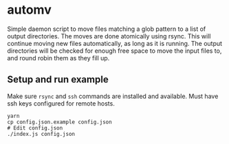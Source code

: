 # automv

Simple daemon script to move files matching a glob pattern to a list of output directories. The moves are done atomically using rsync. This will continue moving new files automatically, as long as it is running. The output directories will be checked for enough free space to move the input files to, and round robin them as they fill up.

## Setup and run example

Make sure `rsync` and `ssh` commands are installed and available. Must have ssh keys configured for remote hosts.

```
yarn
cp config.json.example config.json
# Edit config.json
./index.js config.json
```
